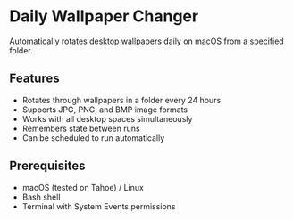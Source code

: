 # Daily Wallpaper Changer

Automatically rotates desktop wallpapers daily on macOS from a specified folder.

## Features

* Rotates through wallpapers in a folder every 24 hours
* Supports JPG, PNG, and BMP image formats
* Works with all desktop spaces simultaneously
* Remembers state between runs
* Can be scheduled to run automatically

## Prerequisites

* macOS (tested on Tahoe) / Linux
* Bash shell
* Terminal with System Events permissions



